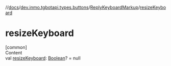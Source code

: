 //[docs](../../../index.md)/[dev.inmo.tgbotapi.types.buttons](../index.md)/[ReplyKeyboardMarkup](index.md)/[resizeKeyboard](resize-keyboard.md)



# resizeKeyboard  
[common]  
Content  
val [resizeKeyboard](resize-keyboard.md): [Boolean](https://kotlinlang.org/api/latest/jvm/stdlib/kotlin/-boolean/index.html)? = null  



